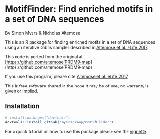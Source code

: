 # MotifFinder: Find enriched motifs in a set of DNA sequences

By Simon Myers & Nicholas Altemose

This is an R package for finding enriched motifs in a set of DNA sequences using an iterative Gibbs sampler described in [Altemose et al. eLife 2017](https://elifesciences.org/articles/28383).

This code is ported from the original at [https://github.com/altemose/PRDM9-map](https://github.com/altemose/PRDM9-map)

If you use this program, please cite [Altemose et al. eLife 2017](https://elifesciences.org/articles/28383).

This is free software shared in the hope it may be of use; no warranty is given or implied.

## Installation

```R
# install.packages("devtools")
devtools::install_github("myersgroup/MotifFinder")
```

For a quick tutorial on how to use this package please see the [vignette](vignettes/vignette.md).